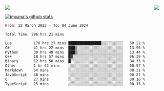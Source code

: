 <p>
  <a href="https://count.getloli.com/"><img src="https://count.getloli.com/get/@xana.readme?theme=moebooru-h"></a>
  <img src="https://weather-icon.journeyad.repl.co/@hangzhou?v=1" align="right">
</p>


<a href="https://github.com/imxana"><img align="center" src="https://github-readme-stats.vercel.app/api?username=imxana&show_icons=true&include_all_commits=true&hide_border=tru&custom_title=imxana%27s%20Github%20Stats" alt="imxana's github stats" /></a> 

<!--START_SECTION:waka-->

```txt
From: 22 March 2023 - To: 04 June 2024

Total Time: 296 hrs 21 mins

Lua          178 hrs 27 mins ███████████████░░░░░░░░░░   60.22 %
C#           41 hrs 22 mins  ███▒░░░░░░░░░░░░░░░░░░░░░   13.96 %
Python       39 hrs 49 mins  ███▒░░░░░░░░░░░░░░░░░░░░░   13.44 %
C++          18 hrs 57 mins  █▓░░░░░░░░░░░░░░░░░░░░░░░   06.39 %
Binary       12 hrs 50 mins  █░░░░░░░░░░░░░░░░░░░░░░░░   04.33 %
Other        1 hr 42 mins    ░░░░░░░░░░░░░░░░░░░░░░░░░   00.57 %
Markdown     54 mins         ░░░░░░░░░░░░░░░░░░░░░░░░░   00.31 %
JavaScript   48 mins         ░░░░░░░░░░░░░░░░░░░░░░░░░   00.27 %
C            27 mins         ░░░░░░░░░░░░░░░░░░░░░░░░░   00.16 %
TypeScript   25 mins         ░░░░░░░░░░░░░░░░░░░░░░░░░   00.15 %
```

<!--END_SECTION:waka-->
